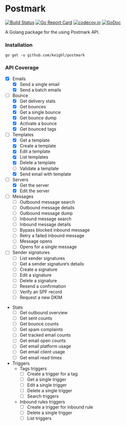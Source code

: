 # Postmark

[![Build Status](https://travis-ci.org/keighl/postmark.png?branch=master)](https://travis-ci.org/keighl/postmark) [![Go Report Card](https://goreportcard.com/badge/github.com/keighl/postmark)](https://goreportcard.com/report/github.com/keighl/postmark)  [![codecov.io](https://codecov.io/github/keighl/postmark/coverage.svg?branch=master)](https://codecov.io/github/keighl/postmark?branch=master) [![GoDoc](https://godoc.org/github.com/keighl/postmark?status.svg)](https://godoc.org/github.com/keighl/postmark)

A Golang package for the using Postmark API.

### Installation

    go get -u github.com/keighl/postmark

### API Coverage

* [x] Emails
    * [x] Send a single email
    * [x] Send a batch emails  
* [ ] Bounce
    * [x] Get delivery stats
    * [x] Get bounces
    * [x] Get a single bounce
    * [x] Get bounce dump
    * [x] Activate a bounce
    * [x] Get bounced tags
* [ ] Templates
    * [x] Get a template
    * [x] Create a template
    * [x] Edit a template
    * [x] List templates
    * [x] Delete a template
    * [ ] Validate a template
    * [x] Send email with template
* [ ] Servers
    * [x] Get the server
    * [x] Edit the server
* [ ] Messages
    * [ ] Outbound message search
    * [ ] Outbound message details
    * [ ] Outbound message dump
    * [ ] Inbound message search
    * [ ] Inbound message details
    * [ ] Bypass blocked inbound message
    * [ ] Retry a failed inbound message
    * [ ] Message opens
    * [ ] Opens for a single message
* [ ] Sender signatures
    * [ ] List sender signatures
    * [ ] Get a sender signature’s details
    * [ ] Create a signature
    * [ ] Edit a signature
    * [ ] Delete a signature
    * [ ] Resend a confirmation
    * [ ] Verify an SPF record
    * [ ] Request a new DKIM
* Stats
    * [ ] Get outbound overview
    * [ ] Get sent counts
    * [ ] Get bounce counts
    * [ ] Get spam complaints
    * [ ] Get tracked email counts
    * [ ] Get email open counts
    * [ ] Get email platform usage
    * [ ] Get email client usage
    * [ ] Get email read times
* Triggers
    * Tags triggers
        * [ ] Create a trigger for a tag
        * [ ] Get a single trigger
        * [ ] Edit a single trigger
        * [ ] Delete a single trigger
        * [ ] Search triggers
    * Inbound rules triggers
        * [ ] Create a trigger for inbound rule
        * [ ] Delete a single trigger
        * [ ] List triggers    
